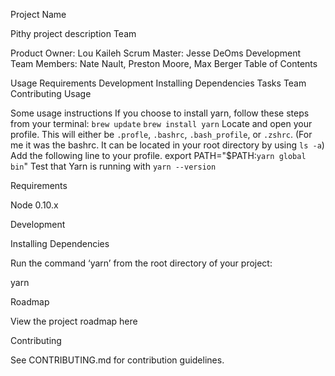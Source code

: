 Project Name

Pithy project description
Team

Product Owner: Lou Kaileh
Scrum Master: Jesse DeOms
Development Team Members: Nate Nault, Preston Moore, Max Berger
Table of Contents

Usage
Requirements
Development
Installing Dependencies
Tasks
Team
Contributing
Usage

Some usage instructions
If you choose to install yarn, follow these steps from your terminal:
`brew update`
`brew install yarn`
Locate and open your profile. This will either be `.profle`, `.bashrc`, `.bash_profile`, or `.zshrc`. (For me it was the bashrc. It can be located in your root directory by using `ls -a`)
Add the following line to your profile.
export PATH="$PATH:`yarn global bin`"
Test that Yarn is running with `yarn --version`

Requirements

Node 0.10.x

Development

Installing Dependencies

Run the command ‘yarn’ from the root directory of your project:

yarn

Roadmap

View the project roadmap here

Contributing

See CONTRIBUTING.md for contribution guidelines.
